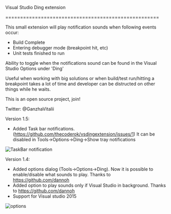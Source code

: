 Visual Studio Ding extension

====================================================

This small extension will play notification sounds when following events occur:
- Build Complete
- Entering debugger mode (breakpoint hit, etc)
- Unit tests finished to run

Ability to toggle when the notifications sound can be found in the Visual Studio Options under 'Ding'

Useful when working with big solutions or when build/test run/hitting a breakpoint takes a lot of time and developer can be distructed on other things while he waits.

This is an open source project, join!

Twitter: @GanzhaVitalii

Version 1.5:
* Added Task bar notifications. (https://github.com/thecoderok/vsdingextension/issues/1)
	It can be disabled in Tools->Options->Ding->Show tray notifications

![TaskBar notification](https://cloud.githubusercontent.com/assets/3173477/8140297/3633fb52-110f-11e5-8e53-4fcad670bd82.PNG)


Version 1.4:
* Added options dialog (Tools->Options->Ding). Now it is possible to enable/disable what sounds to play. Thanks to https://github.com/dannoh
* Added option to play sounds only if Visual Studio in background. Thanks to https://github.com/dannoh
* Support for Visual studio 2015

![options](https://cloud.githubusercontent.com/assets/3173477/8140335/89a7e618-110f-11e5-94e2-d626fefb5680.png)

